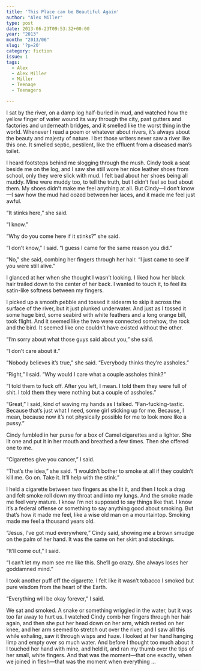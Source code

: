 ```yaml
---
title: 'This Place can be Beautiful Again'
author: "Alex Miller"
type: post
date: 2013-06-23T09:53:32+00:00
year: "2013"
month: "2013/06"
slug: '?p=20'
category: fiction
issue: 1
tags:
  - Alex
  - Alex Miller
  - Miller
  - Teenage
  - Teenagers

---
```

I sat by the river, on a damp log half-buried in mud, and watched how the yellow finger of water wound its way through the city, past gutters and factories and underneath bridges, and it smelled like the worst thing in the world. Whenever I read a poem or whatever about rivers, it’s always about the beauty and majesty of nature. I bet those writers never saw a river like this one. It smelled septic, pestilent, like the effluent from a diseased man’s toilet.

I heard footsteps behind me slogging through the mush. Cindy took a seat beside me on the log, and I saw she still wore her nice leather shoes from school, only they were slick with mud. I felt bad about her shoes being all muddy. Mine were muddy too, to tell the truth, but I didn’t feel so bad about them. My shoes didn’t make me feel anything at all. But Cindy—I don’t know—I saw how the mud had oozed between her laces, and it made me feel just awful.

“It stinks here,” she said.

“I know.”

“Why do you come here if it stinks?” she said.

“I don’t know,” I said. “I guess I came for the same reason you did.”

“No,” she said, combing her fingers through her hair. “I just came to see if you were still alive.”

I glanced at her when she thought I wasn’t looking. I liked how her black hair trailed down to the center of her back. I wanted to touch it, to feel its satin-like softness between my fingers.

I picked up a smooth pebble and tossed it sidearm to skip it across the surface of the river, but it just plunked underwater. And just as I tossed it some huge bird, some seabird with white feathers and a long orange bill, took flight. And it seemed like the two were connected somehow, the rock and the bird. It seemed like one couldn’t have existed without the other.

“I’m sorry about what those guys said about you,” she said.

“I don’t care about it.”

“Nobody believes it’s true,” she said. “Everybody thinks they’re assholes.”

“Right,” I said. “Why would I care what a couple assholes think?”

“I told them to fuck off. After you left, I mean. I told them they were full of shit. I told them they were nothing but a couple of assholes.”

“Great,” I said, kind of waving my hands as I talked. “Fan-fucking-tastic. Because that’s just what I need, some girl sticking up for me. Because, I mean, because now it’s not physically possible for me to look more like a pussy.”

Cindy fumbled in her purse for a box of Camel cigarettes and a lighter. She lit one and put it in her mouth and breathed a few times. Then she offered one to me.

“Cigarettes give you cancer,” I said.

“That’s the idea,” she said. “I wouldn’t bother to smoke at all if they couldn’t kill me. Go on. Take it. It’ll help with the stink.”

I held a cigarette between two fingers as she lit it, and then I took a drag and felt smoke roll down my throat and into my lungs. And the smoke made me feel very mature. I know I’m not supposed to say things like that. I know it’s a federal offense or something to say anything good about smoking. But that’s how it made me feel, like a wise old man on a mountaintop. Smoking made me feel a thousand years old.

“Jesus, I’ve got mud everywhere,” Cindy said, showing me a brown smudge on the palm of her hand. It was the same on her skirt and stockings.

“It’ll come out,” I said.

“I can’t let my mom see me like this. She’ll go crazy. She always loses her goddamned mind.”

I took another puff off the cigarette. I felt like it wasn’t tobacco I smoked but pure wisdom from the heart of the Earth.

“Everything will be okay forever,” I said.

We sat and smoked. A snake or something wriggled in the water, but it was too far away to hurt us. I watched Cindy comb her fingers through her hair again, and then she put her head down on her arm, which rested on her knee, and her arm seemed to stretch out over the river, and I saw all this while exhaling, saw it through wisps and haze. I looked at her hand hanging limp and empty over so much water. And before I thought too much about it I touched her hand with mine, and held it, and ran my thumb over the tips of her small, white fingers. And that was the moment—that one exactly, when we joined in flesh—that was the moment when everything …
